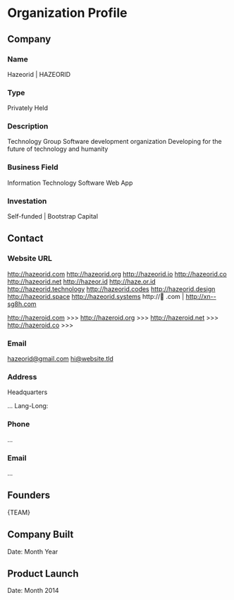 Organization Profile
====================

Company
-------

### Name

Hazeorid | HAZEORID

### Type

Privately Held

### Description

Technology Group
Software development organization
Developing for the future of technology and humanity

### Business Field

Information Technology
Software
Web App

### Investation

Self-funded | Bootstrap
Capital

Contact
-------

### Website URL

http://hazeorid.com
http://hazeorid.org
http://hazeorid.io
http://hazeorid.co
http://hazeorid.net
http://hazeor.id
http://haze.or.id
http://hazeorid.technology
http://hazeorid.codes
http://hazeorid.design
http://hazeorid.space
http://hazeorid.systems
http://🌌 .com | http://xn--sg8h.com

http://hazeroid.com >>>
http://hazeroid.org >>>
http://hazeroid.net >>>
http://hazeroid.co >>>

### Email

hazeorid@gmail.com
hi@website.tld

### Address

Headquarters

...
Lang-Long: 

### Phone

...

### Email

...

Founders
--------

{TEAM}

Company Built
-------------

Date: Month Year

Product Launch
--------------

Date: Month 2014

